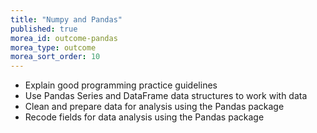 ```yaml
---
title: "Numpy and Pandas"
published: true
morea_id: outcome-pandas
morea_type: outcome
morea_sort_order: 10
---
```


* Explain good programming practice guidelines
* Use Pandas Series and DataFrame data structures to work with data
* Clean and prepare data for analysis using the Pandas package
* Recode fields for data analysis using the Pandas package